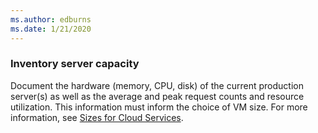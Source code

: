 ```yaml
---
ms.author: edburns
ms.date: 1/21/2020
---
```


### Inventory server capacity

Document the hardware (memory, CPU, disk) of the current production server(s) as well as the average and peak request counts and resource utilization. This information must inform the choice of VM size. For more information, see [Sizes for Cloud Services](/azure/cloud-services/cloud-services-sizes-specs).
